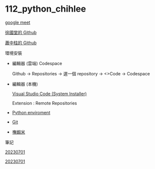 # 112_python_chihlee

[google meet](https://meet.google.com/hcp-vnri-eru)

[徐國堂的 Github](https://github.com/roberthsu2003)

[蕭中柱的 Github](https://github.com/sam6238)

環境安裝
- 編輯器 (雲端) Codespace

    Github -> Repositories -> 選一個 repository -> <>Code -> Codespace
- 編輯器 (本機)

    [Visual Studio Code (System Installer)](https://code.visualstudio.com/Download#)

    Extension : Remote Repositories
- [Python enviroment](https://www.python.org/)
- [Git](https://git-scm.com/download/win)
- [嘸蝦米](https://boshiamy.com/)

筆記

[20230701](20230701.md)

[20230701](20230708.md)